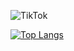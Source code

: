 ![TikTok](https://img.shields.io/badge/TikTok-%23000000.svg?style=for-the-badge&logo=TikTok&logoColor=white)

[![Top Langs](https://github-readme-stats.vercel.app/api/top-langs/?username=maschi47)](https://github.com/marschi47/github-readme-stats)
